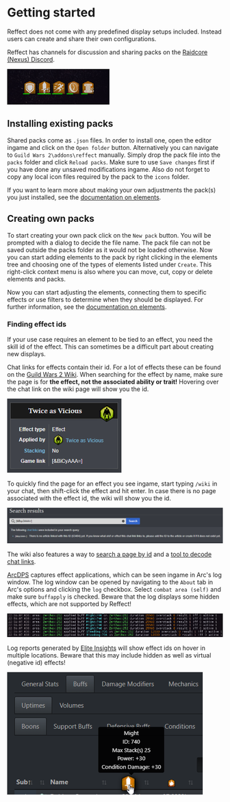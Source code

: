 # Getting started
Reffect does not come with any predefined display setups included.
Instead users can create and share their own configurations.

Reffect has channels for discussion and sharing packs on the [Raidcore (Nexus) Discord](https://discord.gg/raidcore).

![Boons display](./img/boons.png)

## Installing existing packs
Shared packs come as `.json` files.
In order to install one, open the editor ingame and click on the `Open folder` button.
Alternatively you can navigate to `Guild Wars 2\addons\reffect` manually.
Simply drop the pack file into the `packs` folder and click `Reload packs`.
Make sure to use `Save changes` first if you have done any unsaved modifications ingame.
Also do not forget to copy any local icon files required by the pack to the `icons` folder.

If you want to learn more about making your own adjustments the pack(s) you just installed, see the [documentation on elements](./elements.md).

## Creating own packs
To start creating your own pack click on the `New pack` button.
You will be prompted with a dialog to decide the file name.
The pack file can not be saved outside the packs folder as it would not be loaded otherwise.
Now you can start adding elements to the pack by right clicking in the elements tree and choosing one of the types of elements listed under `Create`.
This right-click context menu is also where you can move, cut, copy or delete elements and packs.

Now you can start adjusting the elements, connecting them to specific effects or use filters to determine when they should be displayed.
For further information, see the [documentation on elements](./elements.md).

### Finding effect ids
If your use case requires an element to be tied to an effect, you need the skill id of the effect.
This can sometimes be a difficult part about creating new displays.

Chat links for effects contain their id.
For a lot of effects these can be found on the [Guild Wars 2 Wiki](https://wiki.guildwars2.com).
When searching for the effect by name, make sure the page is for **the effect, not the associated ability or trait!**
Hovering over the chat link on the wiki page will show you the id.

![Wiki page for an effect](./img/wiki-effect.png)

To quickly find the page for an effect you see ingame, start typing `/wiki` in your chat, then shift-click the effect and hit enter.
In case there is no page associated with the effect id, the wiki will show you the id.

![Wiki chat link search with no results](./img/wiki-no-result.png)

The wiki also features a way to [search a page by id](https://wiki.guildwars2.com/wiki/Special:RunQuery/Search_by_id) and a [tool to decode chat links](https://wiki.guildwars2.com/wiki/Widget:Chat_link_decoder).

[ArcDPS](https://deltaconnected.com/arcdps/) captures effect applications, which can be seen ingame in Arc's log window.
The log window can be opened by navigating to the `About` tab in Arc's options and clicking the `log` checkbox.
Select `combat area (self)` and make sure `buffapply` is checked.
Beware that the log displays some hidden effects, which are not supported by Reffect!

![Effect ids in ArcDPS log window](./img/id-arc.png)

Log reports generated by [Elite Insights](https://github.com/baaron4/GW2-Elite-Insights-Parser) will show effect ids on hover in multiple locations.
Beware that this may include hidden as well as virtual (negative id) effects!

![Effect id in Elite Insights log report](./img/id-log.png)
